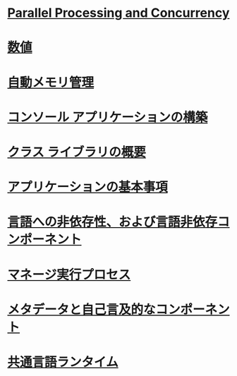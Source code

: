 # [Parallel Processing and Concurrency](parallel-processing-and-concurrency.md)
# [数値](numerics.md)
# [自動メモリ管理](automatic-memory-management.md)
# [コンソール アプリケーションの構築](building-console-apps.md)
# [クラス ライブラリの概要](class-library-overview.md)
# [アプリケーションの基本事項](application-essentials.md)
# [言語への非依存性、および言語非依存コンポーネント](language-independence-and-language-independent-components.md)
# [マネージ実行プロセス](managed-execution-process.md)
# [メタデータと自己言及的なコンポーネント](metadata-and-self-describing-components.md)
# [共通言語ランタイム](clr.md)
